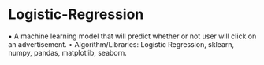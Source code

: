 # Logistic-Regression
• A machine learning model that will predict whether or not user will click on an advertisement.
• Algorithm/Libraries: Logistic Regression, sklearn, numpy, pandas, matplotlib, seaborn.
